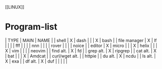 [[LINUX]]

# Program-list  

| TYPE           | MAIN | NAME    |
| shell          | X    | dash    |
|                | X    | bash    |
| file manager   | X    | lf      |
|                |      | fff     |
|                |      | nnn     |
|                |      | rover   |
|                |      | noice   |
| editor         | X    | micro   |
|                | X    | helix   |
|                | X    | vim     |
|                |      | neovim  |
| find alt.      | X    | fd      |
| grep alt.      | X    | ripgrep |
| cat alt.       | X    | bat     |
|                | X    | Amdcat  |
| curl/wget alt. |      | httpie  |
| du alt.        | X    | ncdu    |
| ls alt.        | X    | exa     |
| df alt.        | X    | duf     |
|                |      |         |
